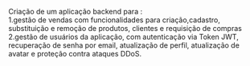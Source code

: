 

Criação de um aplicação backend para :<br>
1.gestão de vendas com funcionalidades para criação,cadastro, substituição e remoção de produtos, clientes e requisição de compras <br>
2.gestão de usuários da aplicação, com autenticação via Token JWT, recuperação de senha por email, atualização de perfil, atualização de avatar e proteção contra ataques DDoS.
